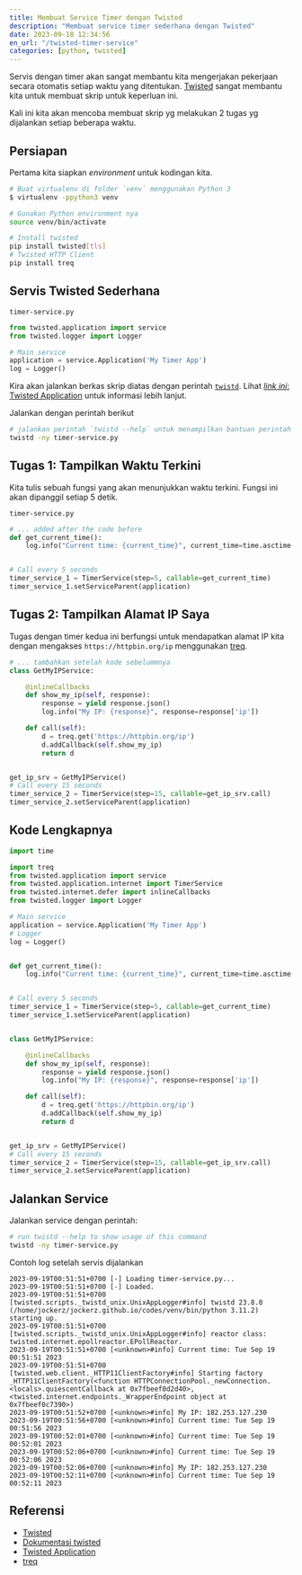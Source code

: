 ```yaml
---
title: Membuat Service Timer dengan Twisted
description: "Membuat service timer sederhana dengan Twisted"
date: 2023-09-18 12:34:56
en_url: "/twisted-timer-service"
categories: [python, twisted]
---
```



Servis dengan timer akan sangat membantu kita mengerjakan pekerjaan secara otomatis setiap waktu yang ditentukan.
[Twisted][twisted_main] sangat membantu kita untuk membuat skrip untuk keperluan ini.

Kali ini kita akan mencoba membuat skrip yg melakukan 2 tugas yg dijalankan setiap beberapa waktu.

## Persiapan

Pertama kita siapkan _environment_ untuk kodingan kita.

```sh
# Buat virtualenv di folder `venv` menggunakan Python 3
$ virtualenv -ppython3 venv

# Gunakan Python environment nya
source venv/bin/activate

# Install twisted
pip install twisted[tls]
# Twisted HTTP Client
pip install treq
```

## Servis Twisted Sederhana

`timer-service.py`

```python
from twisted.application import service
from twisted.logger import Logger

# Main service
application = service.Application('My Timer App')
log = Logger()
```

Kira akan jalankan berkas skrip diatas dengan perintah [`twistd`](https://docs.twisted.org/en/stable/core/howto/basics.html#twistd).
Lihat [_link ini_: Twisted Application][tx_app] untuk informasi lebih lanjut.


Jalankan dengan perintah berikut
```sh
# jalankan perintah `twistd --help` untuk menampilkan bantuan perintah
twistd -ny timer-service.py
```


## Tugas 1: Tampilkan Waktu Terkini

Kita tulis sebuah fungsi yang akan menunjukkan waktu terkini.
Fungsi ini akan dipanggil setiap 5 detik.

`timer-service.py`
```python
# ... added after the code before
def get_current_time():
    log.info("Current time: {current_time}", current_time=time.asctime())


# Call every 5 seconds
timer_service_1 = TimerService(step=5, callable=get_current_time)
timer_service_1.setServiceParent(application)

```

## Tugas 2: Tampilkan Alamat IP Saya

Tugas dengan timer kedua ini berfungsi untuk mendapatkan alamat IP kita dengan mengakses `https://httpbin.org/ip` menggunakan [treq][treq].

```python
# ... tambahkan setelah kode sebelummnya
class GetMyIPService:

    @inlineCallbacks
    def show_my_ip(self, response):
        response = yield response.json()
        log.info("My IP: {response}", response=response['ip'])

    def call(self):
        d = treq.get('https://httpbin.org/ip')
        d.addCallback(self.show_my_ip)
        return d


get_ip_srv = GetMyIPService()
# Call every 15 seconds
timer_service_2 = TimerService(step=15, callable=get_ip_srv.call)
timer_service_2.setServiceParent(application)
```


## Kode Lengkapnya

```python
import time

import treq
from twisted.application import service
from twisted.application.internet import TimerService
from twisted.internet.defer import inlineCallbacks
from twisted.logger import Logger

# Main service
application = service.Application('My Timer App')
# Logger
log = Logger()


def get_current_time():
    log.info("Current time: {current_time}", current_time=time.asctime())


# Call every 5 seconds
timer_service_1 = TimerService(step=5, callable=get_current_time)
timer_service_1.setServiceParent(application)


class GetMyIPService:

    @inlineCallbacks
    def show_my_ip(self, response):
        response = yield response.json()
        log.info("My IP: {response}", response=response['ip'])

    def call(self):
        d = treq.get('https://httpbin.org/ip')
        d.addCallback(self.show_my_ip)
        return d


get_ip_srv = GetMyIPService()
# Call every 15 seconds
timer_service_2 = TimerService(step=15, callable=get_ip_srv.call)
timer_service_2.setServiceParent(application)
```

## Jalankan Service

Jalankan service dengan perintah: 
```sh
# run twistd --help to show usage of this command
twistd -ny timer-service.py
```

Contoh log setelah servis dijalankan

```
2023-09-19T00:51:51+0700 [-] Loading timer-service.py...
2023-09-19T00:51:51+0700 [-] Loaded.
2023-09-19T00:51:51+0700 [twisted.scripts._twistd_unix.UnixAppLogger#info] twistd 23.8.0 (/home/jockerz/jockerz.github.io/codes/venv/bin/python 3.11.2) starting up.
2023-09-19T00:51:51+0700 [twisted.scripts._twistd_unix.UnixAppLogger#info] reactor class: twisted.internet.epollreactor.EPollReactor.
2023-09-19T00:51:51+0700 [<unknown>#info] Current time: Tue Sep 19 00:51:51 2023
2023-09-19T00:51:51+0700 [twisted.web.client._HTTP11ClientFactory#info] Starting factory _HTTP11ClientFactory(<function HTTPConnectionPool._newConnection.<locals>.quiescentCallback at 0x7fbeef0d2d40>, <twisted.internet.endpoints._WrapperEndpoint object at 0x7fbeef0c7390>)
2023-09-19T00:51:52+0700 [<unknown>#info] My IP: 182.253.127.230
2023-09-19T00:51:56+0700 [<unknown>#info] Current time: Tue Sep 19 00:51:56 2023
2023-09-19T00:52:01+0700 [<unknown>#info] Current time: Tue Sep 19 00:52:01 2023
2023-09-19T00:52:06+0700 [<unknown>#info] Current time: Tue Sep 19 00:52:06 2023
2023-09-19T00:52:06+0700 [<unknown>#info] My IP: 182.253.127.230
2023-09-19T00:52:11+0700 [<unknown>#info] Current time: Tue Sep 19 00:52:11 2023
```


## Referensi

- [Twisted][twisted_main]
- [Dokumentasi twisted][twisted_docs]
- [Twisted Application][tx_app]
- [treq][treq]


[twisted_main]: https://twisted.org/
[twisted_docs]: https://docs.twisted.org/en/stable/
[tx_app]: https://docs.twisted.org/en/stable/core/howto/basics.html
[treq]: https://treq.readthedocs.
